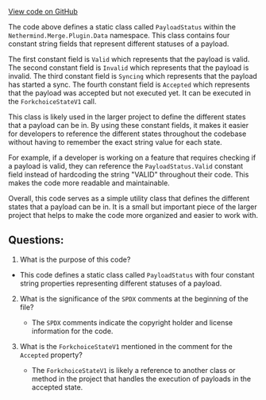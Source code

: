 [View code on GitHub](https://github.com/nethermindeth/nethermind/Nethermind.Merge.Plugin/Data/Statuses.cs)

The code above defines a static class called `PayloadStatus` within the `Nethermind.Merge.Plugin.Data` namespace. This class contains four constant string fields that represent different statuses of a payload. 

The first constant field is `Valid` which represents that the payload is valid. The second constant field is `Invalid` which represents that the payload is invalid. The third constant field is `Syncing` which represents that the payload has started a sync. The fourth constant field is `Accepted` which represents that the payload was accepted but not executed yet. It can be executed in the `ForkchoiceStateV1` call.

This class is likely used in the larger project to define the different states that a payload can be in. By using these constant fields, it makes it easier for developers to reference the different states throughout the codebase without having to remember the exact string value for each state. 

For example, if a developer is working on a feature that requires checking if a payload is valid, they can reference the `PayloadStatus.Valid` constant field instead of hardcoding the string "VALID" throughout their code. This makes the code more readable and maintainable.

Overall, this code serves as a simple utility class that defines the different states that a payload can be in. It is a small but important piece of the larger project that helps to make the code more organized and easier to work with.
## Questions: 
 1. What is the purpose of this code?
   - This code defines a static class called `PayloadStatus` with four constant string properties representing different statuses of a payload.

2. What is the significance of the `SPDX` comments at the beginning of the file?
   - The `SPDX` comments indicate the copyright holder and license information for the code.

3. What is the `ForkchoiceStateV1` mentioned in the comment for the `Accepted` property?
   - The `ForkchoiceStateV1` is likely a reference to another class or method in the project that handles the execution of payloads in the accepted state.